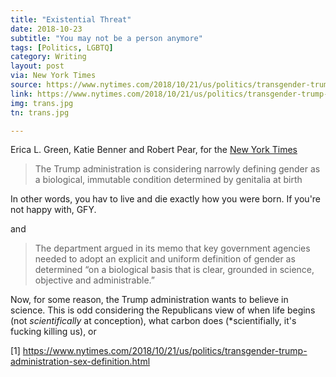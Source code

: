 ```yaml
---
title: "Existential Threat"
date: 2018-10-23
subtitle: "You may not be a person anymore"
tags: [Politics, LGBTQ]
category: Writing
layout: post
via: New York Times
source: https://www.nytimes.com/2018/10/21/us/politics/transgender-trump-administration-sex-definition.html
link: https://www.nytimes.com/2018/10/21/us/politics/transgender-trump-administration-sex-definition.html
img: trans.jpg
tn: trans.jpg

---
```


Erica L. Green, Katie Benner and Robert Pear, for the [New York Times](1)

 > The Trump administration is considering narrowly defining gender as a biological, immutable condition determined by genitalia at birth

In other words, you hav to live and die exactly how you were born. If you're not happy with, GFY.
<!-- more -->

and

 > The department argued in its memo that key government agencies needed to adopt an explicit and uniform definition of gender as determined “on a biological basis that is clear, grounded in science, objective and administrable.”

Now, for some reason, the Trump administration wants to believe in science. This is odd considering the Republicans view of when life begins (not *scientifically* at conception), what carbon does (*scientifially, it's fucking killing us), or 

[1] https://www.nytimes.com/2018/10/21/us/politics/transgender-trump-administration-sex-definition.html